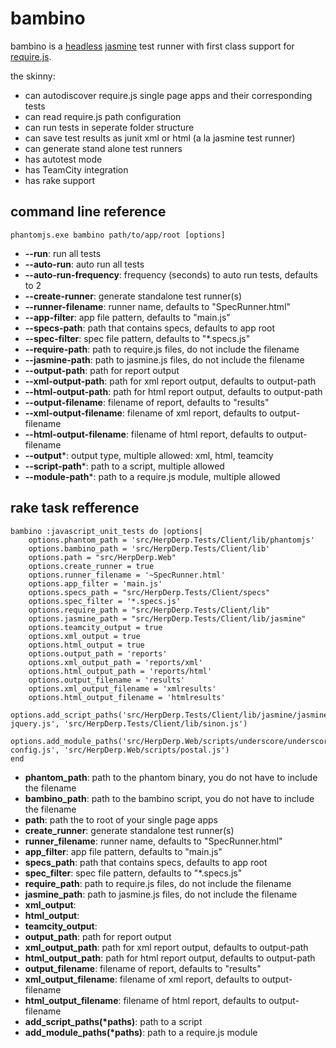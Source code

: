 # bambino

bambino is a [headless](http://phantomjs.org) [jasmine](https://github.com/pivotal/jasmine) test runner with first class support for [require.js](http://github.com/jrburke/requirejs).

the skinny:

* can autodiscover require.js single page apps and their corresponding tests
* can read require.js path configuration
* can run tests in seperate folder structure
* can save test results as junit xml or html (a la jasmine test runner)
* can generate stand alone test runners
* has autotest mode
* has TeamCity integration
* has rake support

## command line reference

    phantomjs.exe bambino path/to/app/root [options]
    
* **--run**: run all tests
* **--auto-run**: auto run all tests
* **--auto-run-frequency**: frequency (seconds) to auto run tests, defaults to 2
* **--create-runner**: generate standalone test runner(s)
* **--runner-filename**: runner name, defaults to "SpecRunner.html"
* **--app-filter**: app file pattern, defaults to "main.js"
* **--specs-path**: path that contains specs, defaults to app root
* **--spec-filter**: spec file pattern, defaults to "*.specs.js"
* **--require-path**: path to require.js files, do not include the filename
* **--jasmine-path**: path to jasmine.js files, do not include the filename
* **--output-path**: path for report output
* **--xml-output-path**: path for xml report output, defaults to output-path
* **--html-output-path**: path for html report output, defaults to output-path
* **--output-filename**: filename of report, defaults to "results"
* **--xml-output-filename**: filename of xml report, defaults to output-filename
* **--html-output-filename**: filename of html report, defaults to output-filename
* **--output***: output type, multiple allowed: xml, html, teamcity
* **--script-path***: path to a script, multiple allowed
* **--module-path***: path to a require.js module, multiple allowed

## rake task refference

    bambino :javascript_unit_tests do |options|
        options.phantom_path = 'src/HerpDerp.Tests/Client/lib/phantomjs'
        options.bambino_path = 'src/HerpDerp.Tests/Client/lib'
        options.path = "src/HerpDerp.Web"
        options.create_runner = true
        options.runner_filename = '~SpecRunner.html'
        options.app_filter = 'main.js'
        options.specs_path = "src/HerpDerp.Tests/Client/specs"
        options.spec_filter = '*.specs.js'
        options.require_path = "src/HerpDerp.Tests/Client/lib"
        options.jasmine_path = "src/HerpDerp.Tests/Client/lib/jasmine"
        options.teamcity_output = true
        options.xml_output = true
        options.html_output = true
        options.output_path = 'reports'
        options.xml_output_path = 'reports/xml'
        options.html_output_path = 'reports/html'
        options.output_filename = 'results'
        options.xml_output_filename = 'xmlresults'
        options.html_output_filename = 'htmlresults'
        options.add_script_paths('src/HerpDerp.Tests/Client/lib/jasmine/jasmine-jquery.js', 'src/HerpDerp.Tests/Client/lib/sinon.js')
        options.add_module_paths('src/HerpDerp.Web/scripts/underscore/underscore-config.js', 'src/HerpDerp.Web/scripts/postal.js')
    end

* **phantom_path**: path to the phantom binary, you do not have to include the filename
* **bambino_path**: path to the bambino script, you do not have to include the filename
* **path**: path the to root of your single page apps
* **create_runner**: generate standalone test runner(s)
* **runner_filename**: runner name, defaults to "SpecRunner.html"
* **app_filter**: app file pattern, defaults to "main.js"
* **specs_path**: path that contains specs, defaults to app root
* **spec_filter**: spec file pattern, defaults to "*.specs.js"
* **require_path**: path to require.js files, do not include the filename
* **jasmine_path**: path to jasmine.js files, do not include the filename
* **xml_output**: 
* **html_output**: 
* **teamcity_output**: 
* **output_path**: path for report output
* **xml_output_path**: path for xml report output, defaults to output-path
* **html_output_path**: path for html report output, defaults to output-path
* **output_filename**: filename of report, defaults to "results"
* **xml_output_filename**: filename of xml report, defaults to output-filename
* **html_output_filename**: filename of html report, defaults to output-filename
* **add_script_paths(*paths)**: path to a script
* **add_module_paths(*paths)**: path to a require.js module



